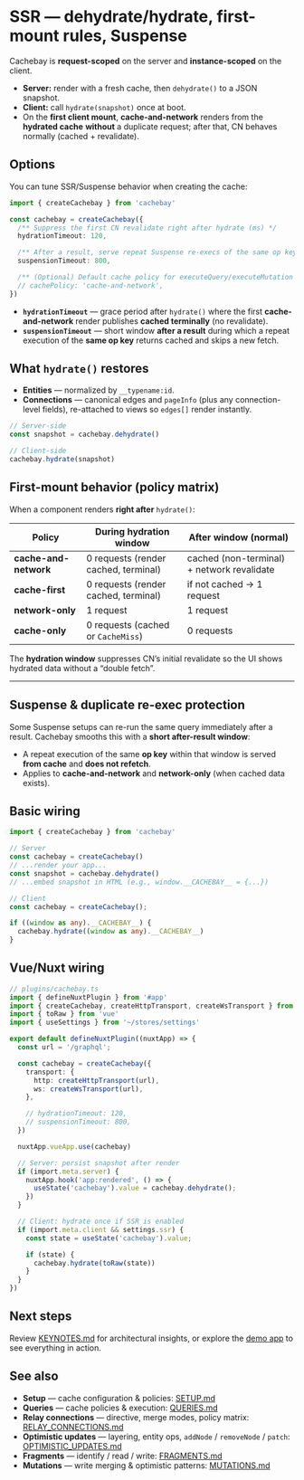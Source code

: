 # SSR — dehydrate/hydrate, first-mount rules, Suspense

Cachebay is **request-scoped** on the server and **instance-scoped** on the client.

- **Server:** render with a fresh cache, then `dehydrate()` to a JSON snapshot.
- **Client:** call `hydrate(snapshot)` once at boot.
- On the **first client mount**, **cache-and-network** renders from the **hydrated cache** **without** a duplicate request; after that, CN behaves normally (cached + revalidate).

## Options

You can tune SSR/Suspense behavior when creating the cache:

```ts
import { createCachebay } from 'cachebay'

const cachebay = createCachebay({
  /** Suppress the first CN revalidate right after hydrate (ms) */
  hydrationTimeout: 120,

  /** After a result, serve repeat Suspense re-execs of the same op key from cache (ms) */
  suspensionTimeout: 800,

  /** (Optional) Default cache policy for executeQuery/executeMutation */
  // cachePolicy: 'cache-and-network',
})
```

- **`hydrationTimeout`** — grace period after `hydrate()` where the first **cache-and-network** render publishes **cached terminally** (no revalidate).
- **`suspensionTimeout`** — short window **after a result** during which a repeat execution of the **same op key** returns cached and skips a new fetch.

## What `hydrate()` restores

- **Entities** — normalized by `__typename:id`.
- **Connections** — canonical edges and `pageInfo` (plus any connection-level fields), re-attached to views so `edges[]` render instantly.

```ts
// Server-side
const snapshot = cachebay.dehydrate()

// Client-side
cachebay.hydrate(snapshot)
```

## First-mount behavior (policy matrix)

When a component renders **right after** `hydrate()`:

| Policy                | During hydration window                     | After window (normal)                      |
|-----------------------|---------------------------------------------|--------------------------------------------|
| **cache-and-network** | 0 requests (render cached, terminal)         | cached (non-terminal) + network revalidate |
| **cache-first**       | 0 requests (render cached, terminal)         | if not cached → 1 request                   |
| **network-only**      | 1 request                                     | 1 request                                   |
| **cache-only**        | 0 requests (cached or `CacheMiss`)           | 0 requests                                  |

The **hydration window** suppresses CN’s initial revalidate so the UI shows hydrated data without a “double fetch”.

---

## Suspense & duplicate re-exec protection

Some Suspense setups can re-run the same query immediately after a result. Cachebay smooths this with a **short after-result window**:

- A repeat execution of the same **op key** within that window is served **from cache** and **does not refetch**.
- Applies to **cache-and-network** and **network-only** (when cached data exists).

## Basic wiring

```ts
import { createCachebay } from 'cachebay'

// Server
const cachebay = createCachebay()
// ...render your app...
const snapshot = cachebay.dehydrate()
// ...embed snapshot in HTML (e.g., window.__CACHEBAY__ = {...})

// Client
const cachebay = createCachebay();

if ((window as any).__CACHEBAY__) {
  cachebay.hydrate((window as any).__CACHEBAY__)
}
```


## Vue/Nuxt wiring

```ts
// plugins/cachebay.ts
import { defineNuxtPlugin } from '#app'
import { createCachebay, createHttpTransport, createWsTransport } from 'cachebay'
import { toRaw } from 'vue'
import { useSettings } from '~/stores/settings'

export default defineNuxtPlugin((nuxtApp) => {
  const url = '/graphql';

  const cachebay = createCachebay({
    transport: {
      http: createHttpTransport(url),
      ws: createWsTransport(url),
    },

    // hydrationTimeout: 120,
    // suspensionTimeout: 800,
  })

  nuxtApp.vueApp.use(cachebay)

  // Server: persist snapshot after render
  if (import.meta.server) {
    nuxtApp.hook('app:rendered', () => {
      useState('cachebay').value = cachebay.dehydrate();
    })
  }

  // Client: hydrate once if SSR is enabled
  if (import.meta.client && settings.ssr) {
    const state = useState('cachebay').value;

    if (state) {
      cachebay.hydrate(toRaw(state))
    }
  }
})
```

## Next steps

Review [KEYNOTES.md](./KEYNOTES.md) for architectural insights, or explore the [demo app](../packages/demo) to see everything in action.

## See also

- **Setup** — cache configuration & policies: [SETUP.md](./SETUP.md)
- **Queries** — cache policies & execution: [QUERIES.md](./QUERIES.md)
- **Relay connections** — directive, merge modes, policy matrix: [RELAY_CONNECTIONS.md](./RELAY_CONNECTIONS.md)
- **Optimistic updates** — layering, entity ops, `addNode` / `removeNode` / `patch`: [OPTIMISTIC_UPDATES.md](./OPTIMISTIC_UPDATES.md)
- **Fragments** — identify / read / write: [FRAGMENTS.md](./FRAGMENTS.md)
- **Mutations** — write merging & optimistic patterns: [MUTATIONS.md](./MUTATIONS.md)

